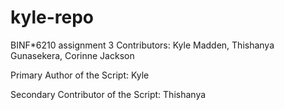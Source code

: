 # kyle-repo
BINF*6210 assignment 3
Contributors: Kyle Madden, Thishanya Gunasekera, Corinne Jackson

Primary Author of the Script: Kyle

Secondary Contributor of the Script: Thishanya
